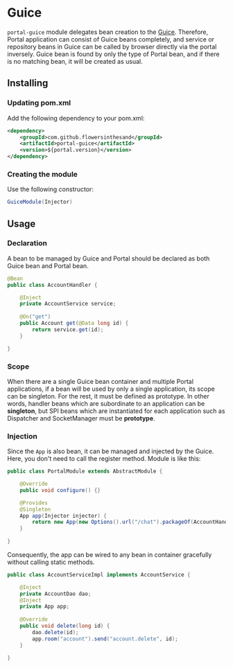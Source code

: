 # Guice
`portal-guice` module delegates bean creation to the [Guice](http://code.google.com/p/google-guice/). Therefore, Portal application can consist of Guice beans completely, and service or repository beans in Guice can be called by browser directly via the portal inversely. Guice bean is found by only the type of Portal bean, and if there is no matching bean, it will be created as usual.

## Installing
### Updating pom.xml
Add the following dependency to your pom.xml:
```xml
<dependency>
    <groupId>com.github.flowersinthesand</groupId>
    <artifactId>portal-guice</artifactId>
    <version>${portal.version}</version>
</dependency>
```
### Creating the module
Use the following constructor:
```java
GuiceModule(Injector)
```

## Usage
### Declaration
A bean to be managed by Guice and Portal should be declared as both Guice bean and Portal bean.

```java
@Bean
public class AccountHandler {

    @Inject
    private AccountService service;
    
    @On("get")
    public Account get(@Data long id) {
        return service.get(id);
    }

}
```

### Scope
When there are a single Guice bean container and multiple Portal applications, if a bean will be used by only a single application, its scope can be singleton. For the rest, it must be defined as prototype. In other words, handler beans which are subordinate to an application can be **singleton**, but SPI beans which are instantiated for each application such as Dispatcher and SocketManager must be **prototype**.

### Injection
Since the `App` is also bean, it can be managed and injected by the Guice. Here, you don't need to call the register method. Module is like this:

```java
public class PortalModule extends AbstractModule {

    @Override
    public void configure() {}

    @Provides
    @Singleton
    App app(Injector injector) {
        return new App(new Options().url("/chat").packageOf(AccountHandler.class), new GuiceModule(injector));
    }
    
}
```

Consequently, the app can be wired to any bean in container gracefully without calling static methods.

```java
public class AccountServiceImpl implements AccountService {

    @Inject
    private AccountDao dao;
    @Inject
    private App app;
    
    @Override
    public void delete(long id) {
        dao.delete(id);
        app.room("account").send("account.delete", id);
    }

}
```